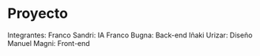 # Proyecto
Integrantes:
Franco Sandri: IA
Franco Bugna: Back-end
Iñaki Urizar: Diseño
Manuel Magni: Front-end
##
